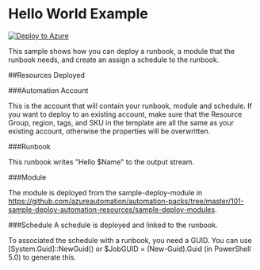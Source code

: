 # Hello World Example
[![Deploy to Azure](http://azuredeploy.net/deploybutton.png)](https://portal.azure.com/#create/Microsoft.Template/uri/https%3A%2F%2Fraw.githubusercontent.com%2Fazureautomation%2Fautomation-packs%2Fmaster%2F000-sample-using-single-automation-template%2Fazuredeploy.json) 

This sample shows how you can deploy a runbook, a module that the runbook needs, and create an assign a schedule to the runbook. 


##Resources Deployed

###Automation Account

This is the account that will contain your runbook, module and schedule. If you want to deploy to an existing account, make sure that the Resource Group, region, tags, and SKU in the template are all the same as your existing account, otherwise the properties will be overwritten. 

###Runbook

This runbook writes "Hello $Name" to the output stream.  

###Module 

The module is deployed from the sample-deploy-module in https://github.com/azureautomation/automation-packs/tree/master/101-sample-deploy-automation-resources/sample-deploy-modules.  

###Schedule
A schedule is deployed and linked to the runbook.   

To associated the schedule with a runbook, you need a GUID.  You can use [System.Guid]::NewGuid() or $JobGUID = (New-Guid).Guid (in PowerShell 5.0) to generate this.   